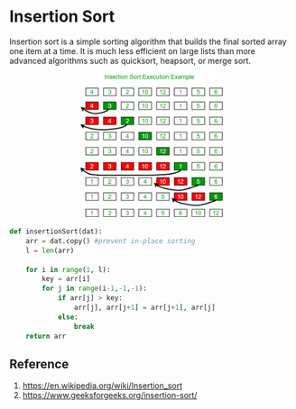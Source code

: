 # Insertion Sort
Insertion sort is a simple sorting algorithm that builds the final sorted array one item at a time. It is much less efficient on large lists than more advanced algorithms such as quicksort, heapsort, or merge sort.

<center><img src="./img/insertionsort.png" width=50%></center>

```python
def insertionSort(dat):
    arr = dat.copy() #prevent in-place sorting
    l = len(arr)

    for i in range(1, l):
        key = arr[i]
        for j in range(i-1,-1,-1):
            if arr[j] > key:
                arr[j], arr[j+1] = arr[j+1], arr[j]
            else:
                break
    return arr
```

## Reference
1. https://en.wikipedia.org/wiki/Insertion_sort
2. https://www.geeksforgeeks.org/insertion-sort/